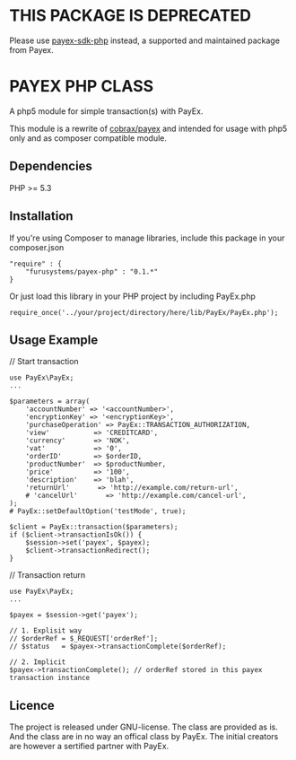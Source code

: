 # THIS PACKAGE IS DEPRECATED

Please use [payex-sdk-php](https://github.com/PayEx/payex-sdk-php) instead, a supported and maintained package from Payex.


PAYEX PHP CLASS
===============

A php5 module for simple transaction(s) with PayEx.

This module is a rewrite of [cobrax/payex](https://github.com/cobraz/payex) and intended for usage with php5 only and as composer compatible module.


Dependencies
---------------

PHP >= 5.3


Installation
---------------

If you're using Composer to manage libraries, include this package in your composer.json

	"require" : {
	    "furusystems/payex-php" : "0.1.*"
	}


Or just load this library in your PHP project by including PayEx.php

	require_once('../your/project/directory/here/lib/PayEx/PayEx.php');



Usage Example
---------------

// Start transaction
	
	use PayEx\PayEx;
	...
	
	$parameters = array(
		'accountNumber' => '<accountNumber>',
		'encryptionKey' => '<encryptionKey>',
		'purchaseOperation' => PayEx::TRANSACTION_AUTHORIZATION,
		'view'           => 'CREDITCARD',
		'currency'       => 'NOK',
		'vat'            => '0',
		'orderID'        => $orderID,
		'productNumber'  => $productNumber,
		'price'          => '100',
		'description'    => 'blah',
		'returnUrl'       => 'http://example.com/return-url',
		# 'cancelUrl'       => 'http://example.com/cancel-url',
	);
	# PayEx::setDefaultOption('testMode', true);
		
	$client = PayEx::transaction($parameters);
	if ($client->transactionIsOk()) {
		$session->set('payex', $payex);
		$client->transactionRedirect();
	}

	
// Transaction return
    
    use PayEx\PayEx;
	...
	
    $payex = $session->get('payex');

    // 1. Explisit way
    // $orderRef = $_REQUEST['orderRef'];
    // $status   = $payex->transactionComplete($orderRef);

    // 2. Implicit
    $payex->transactionComplete(); // orderRef stored in this payex transaction instance



Licence
-------

The project is released under GNU-license. The class
are provided as is. And the class are in no way an offical
class by PayEx. The initial creators are however a sertified partner with PayEx.
